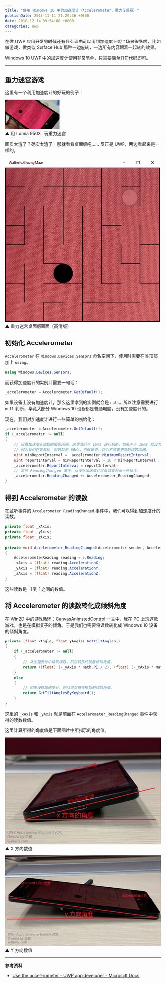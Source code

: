```yaml
---
title: "使用 Windows 10 中的加速度计（Accelerometer，重力传感器）"
publishDate: 2018-11-11 21:29:36 +0800
date: 2018-12-14 09:54:00 +0800
categories: uwp
---
```


在做 UWP 应用开发的时候还有什么理由可以用到加速度计呢？场景很多啦，比如做游戏，做类似 Surface Hub 那种一边旋转，一边所有内容跟着一起转的效果。

Windows 10 UWP 中的加速度计使用非常简单，只需要简单几句代码即可。

---

<div id="toc"></div>

## 重力迷宫游戏

这里有一个利用加速度计的好玩的例子：

![用 Lumia 950XL 玩重力迷宫](/static/posts/2018-11-12-playing-gravity-maze-with-lumia950xl.gif)  
▲ 用 Lumia 950XL 玩重力迷宫

画质太渣了？确实太渣了。那就看看桌面版吧…… 反正是 UWP，两边看起来是一样的。

![重力迷宫桌面版画面（高清版）](/static/posts/2018-11-11-walterlv-gravity-maze.gif)  
▲ 重力迷宫桌面版画面（高清版）

## 初始化 Accelerometer

`Accelerometer` 在 `Windows.Devices.Sensors` 命名空间下，使用时需要在类顶部加上 `using`。

```csharp
using Windows.Devices.Sensors;
```

而获得加速度计的实例只需要一句话：

```csharp
_accelerometer = Accelerometer.GetDefault();
```

如果设备上没有加速度计，那么这里拿到的实例就会是 `null`。所以注意需要进行 `null` 判断，毕竟大部分 Windows 10 设备都是普通电脑，没有加速度计的。

现在，我们对加速度计进行一些简单的初始化：

```csharp
_accelerometer = Accelerometer.GetDefault();
if (_accelerometer != null)
{
    // 设置加速度计读数的报告间隔。这里我们与 16ms 进行判断，如果小于 16ms 就设为 16ms。
    // 因为我们在做游戏，帧数就是 60Hz，也就是说，我们不需要更高的读数间隔。
    uint minReportInterval = _accelerometer.MinimumReportInterval;
    uint reportInterval = minReportInterval > 16 ? minReportInterval : 16;
    _accelerometer.ReportInterval = reportInterval;
    // 监听 ReadingChanged 事件，以便在加速度计读数改变时做一些操作。
    _accelerometer.ReadingChanged += Accelerometer_ReadingChanged;
}
```

## 得到 Accelerometer 的读数

在监听事件的 `Accelerometer_ReadingChanged` 事件中，我们可以得到加速度计的读数。

```csharp
private float _xAxis;
private float _yAxis;
private float _zAxis;

private void Accelerometer_ReadingChanged(Accelerometer sender, AccelerometerReadingChangedEventArgs e)
{
    AccelerometerReading reading = e.Reading;
    _xAxis = (float) reading.AccelerationX;
    _yAxis = (float) reading.AccelerationY;
    _zAxis = (float) reading.AccelerationZ;
}
```

这些读数是 -1 到 1 之间的数值。

## 将 Accelerometer 的读数转化成倾斜角度

在 [Win2D 中的游戏循环：CanvasAnimatedControl](/post/game-loop-of-win2d-canvas-animated-control) 一文中，我在 PC 上玩这款游戏，也是在模拟桌子的倾角。于是我们也需要将读数转化成 Windows 10 设备的倾斜角度。

```csharp
private (float xAngle, float yAngle) GetTiltAngles()
{
    if (_accelerometer != null)
    {
        // 从加速度计中读取读数，然后转换成设备倾斜角度。
        return ((float) (-_yAxis * Math.PI / 2), (float) (-_xAxis * Math.PI / 2));
    }
    else
    {
        // 如果没有加速度计，则从键盘获得模拟的倾斜角度。
        return GetTiltAnglesByKeyboard();
    }
}
```

这里的 `_xAxis` 和 `_yAxis` 就是前面在 `Accelerometer_ReadingChanged` 事件中获得的读数数值。

这里计算所得的角度值是下面图片中所指示的角度值。

![X 方向数值](/static/posts/2018-11-11-21-22-55.png)  
▲ X 方向数值

![Y 方向数值](/static/posts/2018-11-11-21-23-00.png)  
▲ Y 方向数值

---

**参考资料**

- [Use the accelerometer - UWP app developer - Microsoft Docs](https://docs.microsoft.com/en-us/windows/uwp/devices-sensors/use-the-accelerometer?wt.mc_id=MVP)
